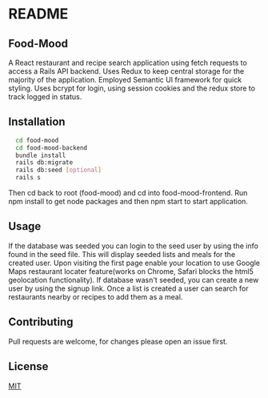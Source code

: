 # README
## Food-Mood
A React restaurant and recipe search application using fetch requests to access a Rails API backend. Uses Redux to keep central storage for the majority of the application. Employed Semantic UI framework for quick styling. Uses bcrypt for login, using session cookies and the redux store to track logged in status.

## Installation

```bash
  cd food-mood
  cd food-mood-backend
  bundle install
  rails db:migrate
  rails db:seed [optional]
  rails s
```
Then cd back to root (food-mood) and cd into food-mood-frontend. Run npm install to get node packages and then npm start to start application.

## Usage
If the database was seeded you can login to the seed user by using the info found in the seed file. This will display seeded lists and meals for the created user. Upon visiting the first page enable your location to use Google Maps restaurant locater feature(works on Chrome, Safari blocks the html5 geolocation functionality). If database wasn't seeded, you can create a new user by using the signup link. Once a list is created a user can search for restaurants nearby or recipes to add them as a meal. 

## Contributing
Pull requests are welcome, for changes please open an issue first.

## License
 [MIT](https://choosealicense.com/licenses/mit/)
